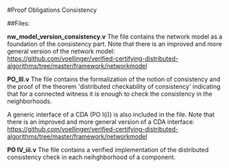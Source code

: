 #Proof Obligations Consistency

##Files:

**nw_model_version_consistency.v**
The file contains the network model as a foundation of the consistency part.
Note that there is an improved and more general version of the network model:
https://github.com/voellinger/verified-certifying-distributed-algorithms/tree/master/framework/networkmodel

**PO_III.v**
The file contains the formalization of the notion of consistency and 
the proof of the theorem 'distributed checkability of consistency' 
indicating that for a connected witness it is enough to check the 
consistency in the neighborhoods.

A generic interface of a CDA (PO I(i)) is also included in the file.
Note that there is an improved and more general version of a CDA interface:
https://github.com/voellinger/verified-certifying-distributed-algorithms/tree/master/framework/networkmodel


**PO IV_iii.v**
The file contains a verified implementation of 
the distributed consistency check in
each neihghborhood of a component.
